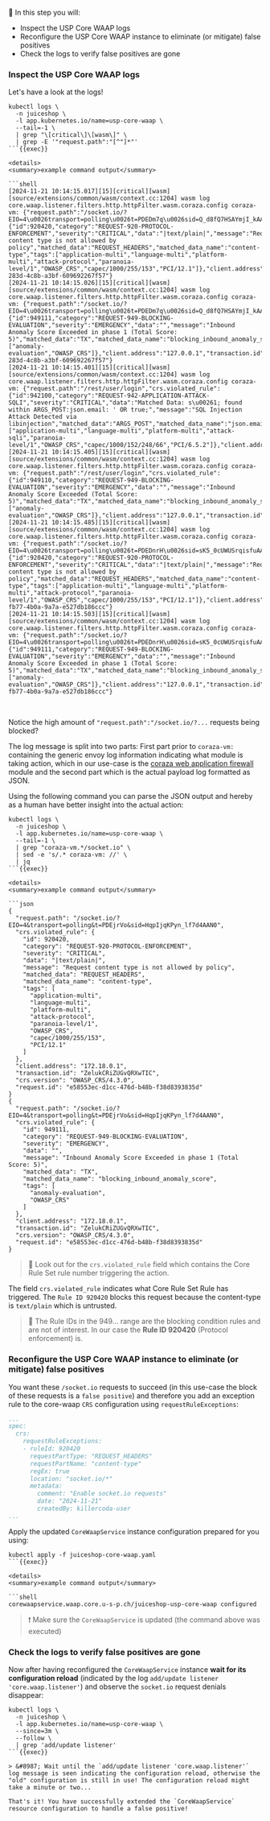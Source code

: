 &#127919; In this step you will:

* Inspect the USP Core WAAP logs
* Reconfigure the USP Core WAAP instance to eliminate (or mitigate) false positives
* Check the logs to verify false positives are gone

### Inspect the USP Core WAAP logs

Let's have a look at the logs!

```shell
kubectl logs \
  -n juiceshop \
  -l app.kubernetes.io/name=usp-core-waap \
  --tail=-1 \
  | grep "\[critical\]\[wasm\]" \
  | grep -E '"request.path":"[^"]*"'
```{{exec}}

<details>
<summary>example command output</summary>

```shell
[2024-11-21 10:14:15.017][15][critical][wasm] [source/extensions/common/wasm/context.cc:1204] wasm log core.waap.listener.filters.http.httpFilter.wasm.coraza.config coraza-vm: {"request.path":"/socket.io/?EIO=4\u0026transport=polling\u0026t=PDEDm7q\u0026sid=Q_d8fQ7HSAYmjI_kAAAF","crs.violated_rule":{"id":920420,"category":"REQUEST-920-PROTOCOL-ENFORCEMENT","severity":"CRITICAL","data":"|text/plain|","message":"Request content type is not allowed by policy","matched_data":"REQUEST_HEADERS","matched_data_name":"content-type","tags":["application-multi","language-multi","platform-multi","attack-protocol","paranoia-level/1","OWASP_CRS","capec/1000/255/153","PCI/12.1"]},"client.address":"127.0.0.1","transaction.id":"xpIaKdMfdmgZPBdBZWM","crs.version":"OWASP_CRS/4.3.0","request.id":"ce104af8-283d-4c8b-a3bf-609692267f57"}
[2024-11-21 10:14:15.026][15][critical][wasm] [source/extensions/common/wasm/context.cc:1204] wasm log core.waap.listener.filters.http.httpFilter.wasm.coraza.config coraza-vm: {"request.path":"/socket.io/?EIO=4\u0026transport=polling\u0026t=PDEDm7q\u0026sid=Q_d8fQ7HSAYmjI_kAAAF","crs.violated_rule":{"id":949111,"category":"REQUEST-949-BLOCKING-EVALUATION","severity":"EMERGENCY","data":"","message":"Inbound Anomaly Score Exceeded in phase 1 (Total Score: 5)","matched_data":"TX","matched_data_name":"blocking_inbound_anomaly_score","tags":["anomaly-evaluation","OWASP_CRS"]},"client.address":"127.0.0.1","transaction.id":"xpIaKdMfdmgZPBdBZWM","crs.version":"OWASP_CRS/4.3.0","request.id":"ce104af8-283d-4c8b-a3bf-609692267f57"}
[2024-11-21 10:14:15.401][15][critical][wasm] [source/extensions/common/wasm/context.cc:1204] wasm log core.waap.listener.filters.http.httpFilter.wasm.coraza.config coraza-vm: {"request.path":"/rest/user/login","crs.violated_rule":{"id":942100,"category":"REQUEST-942-APPLICATION-ATTACK-SQLI","severity":"CRITICAL","data":"Matched Data: s\u00261; found within ARGS_POST:json.email: ' OR true;","message":"SQL Injection Attack Detected via libinjection","matched_data":"ARGS_POST","matched_data_name":"json.email","tags":["application-multi","language-multi","platform-multi","attack-sqli","paranoia-level/1","OWASP_CRS","capec/1000/152/248/66","PCI/6.5.2"]},"client.address":"127.0.0.1","transaction.id":"HIkttRpzYXYhzkhUyMl","crs.version":"OWASP_CRS/4.3.0","request.id":""}
[2024-11-21 10:14:15.405][15][critical][wasm] [source/extensions/common/wasm/context.cc:1204] wasm log core.waap.listener.filters.http.httpFilter.wasm.coraza.config coraza-vm: {"request.path":"/rest/user/login","crs.violated_rule":{"id":949110,"category":"REQUEST-949-BLOCKING-EVALUATION","severity":"EMERGENCY","data":"","message":"Inbound Anomaly Score Exceeded (Total Score: 5)","matched_data":"TX","matched_data_name":"blocking_inbound_anomaly_score","tags":["anomaly-evaluation","OWASP_CRS"]},"client.address":"127.0.0.1","transaction.id":"HIkttRpzYXYhzkhUyMl","crs.version":"OWASP_CRS/4.3.0","request.id":""}
[2024-11-21 10:14:15.485][15][critical][wasm] [source/extensions/common/wasm/context.cc:1204] wasm log core.waap.listener.filters.http.httpFilter.wasm.coraza.config coraza-vm: {"request.path":"/socket.io/?EIO=4\u0026transport=polling\u0026t=PDEDnrH\u0026sid=sK5_0cUWUSrqisfuAAAG","crs.violated_rule":{"id":920420,"category":"REQUEST-920-PROTOCOL-ENFORCEMENT","severity":"CRITICAL","data":"|text/plain|","message":"Request content type is not allowed by policy","matched_data":"REQUEST_HEADERS","matched_data_name":"content-type","tags":["application-multi","language-multi","platform-multi","attack-protocol","paranoia-level/1","OWASP_CRS","capec/1000/255/153","PCI/12.1"]},"client.address":"127.0.0.1","transaction.id":"yxVTJkWNRxjzsFWuXDV","crs.version":"OWASP_CRS/4.3.0","request.id":"98381a37-fb77-4b0a-9a7a-e527db186ccc"}
[2024-11-21 10:14:15.503][15][critical][wasm] [source/extensions/common/wasm/context.cc:1204] wasm log core.waap.listener.filters.http.httpFilter.wasm.coraza.config coraza-vm: {"request.path":"/socket.io/?EIO=4\u0026transport=polling\u0026t=PDEDnrH\u0026sid=sK5_0cUWUSrqisfuAAAG","crs.violated_rule":{"id":949111,"category":"REQUEST-949-BLOCKING-EVALUATION","severity":"EMERGENCY","data":"","message":"Inbound Anomaly Score Exceeded in phase 1 (Total Score: 5)","matched_data":"TX","matched_data_name":"blocking_inbound_anomaly_score","tags":["anomaly-evaluation","OWASP_CRS"]},"client.address":"127.0.0.1","transaction.id":"yxVTJkWNRxjzsFWuXDV","crs.version":"OWASP_CRS/4.3.0","request.id":"98381a37-fb77-4b0a-9a7a-e527db186ccc"}
```

</details>
<br />

Notice the high amount of `"request.path":"/socket.io/?...` requests being blocked?

The log message is split into two parts: First part prior to `coraza-vm:` containing the generic envoy log information indicating what module is taking action, which in our use-case is the [coraza web application firewall](https://github.com/corazawaf/coraza) module and the second part which is the actual payload log formatted as JSON.

Using the following command you can parse the JSON output and hereby as a human have better insight into the actual action:

```shell
kubectl logs \
  -n juiceshop \
  -l app.kubernetes.io/name=usp-core-waap \
  --tail=-1 \
  | grep "coraza-vm.*/socket.io" \
  | sed -e 's/.* coraza-vm: //' \
  | jq
```{{exec}}

<details>
<summary>example command output</summary>

```json
{
  "request.path": "/socket.io/?EIO=4&transport=polling&t=PDEjrVo&sid=HqpIjqKPyn_lf7d4AAN0",
  "crs.violated_rule": {
    "id": 920420,
    "category": "REQUEST-920-PROTOCOL-ENFORCEMENT",
    "severity": "CRITICAL",
    "data": "|text/plain|",
    "message": "Request content type is not allowed by policy",
    "matched_data": "REQUEST_HEADERS",
    "matched_data_name": "content-type",
    "tags": [
      "application-multi",
      "language-multi",
      "platform-multi",
      "attack-protocol",
      "paranoia-level/1",
      "OWASP_CRS",
      "capec/1000/255/153",
      "PCI/12.1"
    ]
  },
  "client.address": "172.18.0.1",
  "transaction.id": "ZelukCRiZUGvQRXwTIC",
  "crs.version": "OWASP_CRS/4.3.0",
  "request.id": "e58553ec-d1cc-476d-b48b-f38d8393835d"
}
{
  "request.path": "/socket.io/?EIO=4&transport=polling&t=PDEjrVo&sid=HqpIjqKPyn_lf7d4AAN0",
  "crs.violated_rule": {
    "id": 949111,
    "category": "REQUEST-949-BLOCKING-EVALUATION",
    "severity": "EMERGENCY",
    "data": "",
    "message": "Inbound Anomaly Score Exceeded in phase 1 (Total Score: 5)",
    "matched_data": "TX",
    "matched_data_name": "blocking_inbound_anomaly_score",
    "tags": [
      "anomaly-evaluation",
      "OWASP_CRS"
    ]
  },
  "client.address": "172.18.0.1",
  "transaction.id": "ZelukCRiZUGvQRXwTIC",
  "crs.version": "OWASP_CRS/4.3.0",
  "request.id": "e58553ec-d1cc-476d-b48b-f38d8393835d"
}
```

</details>

> &#128270; Look out for the `crs.violated_rule` field which contains the Core Rule Set rule number triggering the action.

The field `crs.violated_rule` indicates what Core Rule Set Rule has triggered. The `Rule ID 920420` blocks this request because the content-type is `text/plain` which is untrusted.

> &#128270; The Rule IDs in the 949... range are the blocking condition rules and are not of interest. In our case the **Rule ID 920420** (Protocol enforcement) is.

### Reconfigure the USP Core WAAP instance to eliminate (or mitigate) false positives

You want these `/socket.io` requests to succeed (in this use-case the block of these requests is a `false positive`) and therefore you add an exception rule to the core-waap `CRS` configuration using `requestRuleExceptions`:

```yaml
...
spec:
  crs:
    requestRuleExceptions:
    - ruleId: 920420
      requestPartType: "REQUEST_HEADERS"
      requestPartName: "content-type"
      regEx: true
      location: "socket.io/*"
      metadata:
        comment: "Enable socket.io requests"
        date: "2024-11-21"
        createdBy: killercoda-user
...
```

Apply the updated `CoreWaapService` instance configuration prepared for you using:

```shell
kubectl apply -f juiceshop-core-waap.yaml
```{{exec}}

<details>
<summary>example command output</summary>

```shell
corewaapservice.waap.core.u-s-p.ch/juiceshop-usp-core-waap configured
```

</details>

> &#10071; Make sure the `CoreWaapService` is updated (the command above was executed)

### Check the logs to verify false positives are gone

Now after having reconfigured the `CoreWaapService` instance **wait for its configuration reload** (indicated by the log `add/update listener 'core.waap.listener'`) and observe the `socket.io` request denials disappear:

```shell
kubectl logs \
  -n juiceshop \
  -l app.kubernetes.io/name=usp-core-waap \
  --since=3m \
  --follow \
  | grep 'add/update listener'
```{{exec}}

> &#8987; Wait until the `add/update listener 'core.waap.listener'` log message is seen indicating the configuration reload, otherwise the "old" configuration is still in use! The configuration reload might take a minute or two...

That's it! You have successfully extended the `CoreWaapService` resource configuration to handle a false positive!
